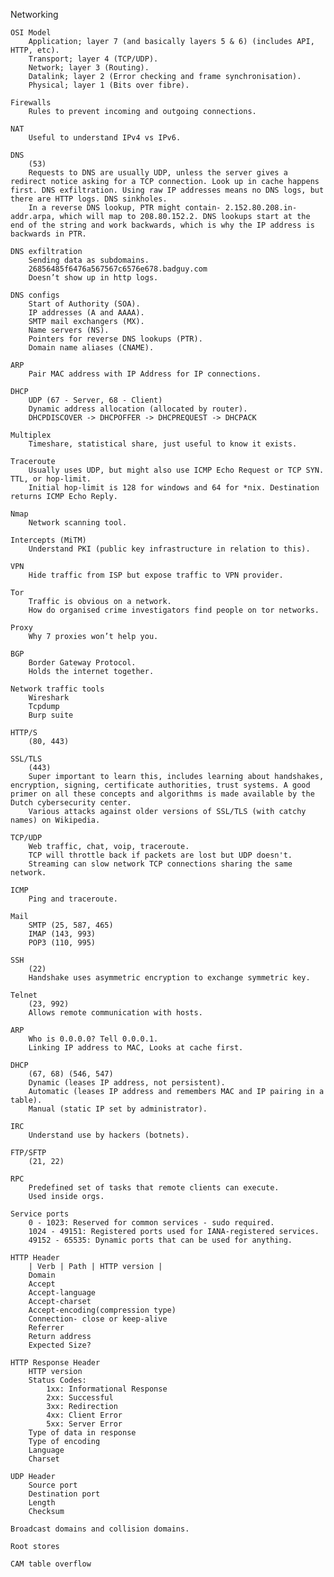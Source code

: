 Networking

    OSI Model
        Application; layer 7 (and basically layers 5 & 6) (includes API, HTTP, etc).
        Transport; layer 4 (TCP/UDP).
        Network; layer 3 (Routing).
        Datalink; layer 2 (Error checking and frame synchronisation).
        Physical; layer 1 (Bits over fibre).

    Firewalls
        Rules to prevent incoming and outgoing connections.

    NAT
        Useful to understand IPv4 vs IPv6.

    DNS
        (53)
        Requests to DNS are usually UDP, unless the server gives a redirect notice asking for a TCP connection. Look up in cache happens first. DNS exfiltration. Using raw IP addresses means no DNS logs, but there are HTTP logs. DNS sinkholes.
        In a reverse DNS lookup, PTR might contain- 2.152.80.208.in-addr.arpa, which will map to 208.80.152.2. DNS lookups start at the end of the string and work backwards, which is why the IP address is backwards in PTR.

    DNS exfiltration
        Sending data as subdomains.
        26856485f6476a567567c6576e678.badguy.com
        Doesn’t show up in http logs.

    DNS configs
        Start of Authority (SOA).
        IP addresses (A and AAAA).
        SMTP mail exchangers (MX).
        Name servers (NS).
        Pointers for reverse DNS lookups (PTR).
        Domain name aliases (CNAME).

    ARP
        Pair MAC address with IP Address for IP connections.

    DHCP
        UDP (67 - Server, 68 - Client)
        Dynamic address allocation (allocated by router).
        DHCPDISCOVER -> DHCPOFFER -> DHCPREQUEST -> DHCPACK

    Multiplex
        Timeshare, statistical share, just useful to know it exists.

    Traceroute
        Usually uses UDP, but might also use ICMP Echo Request or TCP SYN. TTL, or hop-limit.
        Initial hop-limit is 128 for windows and 64 for *nix. Destination returns ICMP Echo Reply.

    Nmap
        Network scanning tool.

    Intercepts (MiTM)
        Understand PKI (public key infrastructure in relation to this).

    VPN
        Hide traffic from ISP but expose traffic to VPN provider.

    Tor
        Traffic is obvious on a network.
        How do organised crime investigators find people on tor networks.

    Proxy
        Why 7 proxies won’t help you.

    BGP
        Border Gateway Protocol.
        Holds the internet together.

    Network traffic tools
        Wireshark
        Tcpdump
        Burp suite

    HTTP/S
        (80, 443)

    SSL/TLS
        (443)
        Super important to learn this, includes learning about handshakes, encryption, signing, certificate authorities, trust systems. A good primer on all these concepts and algorithms is made available by the Dutch cybersecurity center.
        Various attacks against older versions of SSL/TLS (with catchy names) on Wikipedia.

    TCP/UDP
        Web traffic, chat, voip, traceroute.
        TCP will throttle back if packets are lost but UDP doesn't.
        Streaming can slow network TCP connections sharing the same network.

    ICMP
        Ping and traceroute.

    Mail
        SMTP (25, 587, 465)
        IMAP (143, 993)
        POP3 (110, 995)

    SSH
        (22)
        Handshake uses asymmetric encryption to exchange symmetric key.

    Telnet
        (23, 992)
        Allows remote communication with hosts.

    ARP
        Who is 0.0.0.0? Tell 0.0.0.1.
        Linking IP address to MAC, Looks at cache first.

    DHCP
        (67, 68) (546, 547)
        Dynamic (leases IP address, not persistent).
        Automatic (leases IP address and remembers MAC and IP pairing in a table).
        Manual (static IP set by administrator).

    IRC
        Understand use by hackers (botnets).

    FTP/SFTP
        (21, 22)

    RPC
        Predefined set of tasks that remote clients can execute.
        Used inside orgs.

    Service ports
        0 - 1023: Reserved for common services - sudo required.
        1024 - 49151: Registered ports used for IANA-registered services.
        49152 - 65535: Dynamic ports that can be used for anything.

    HTTP Header
        | Verb | Path | HTTP version |
        Domain
        Accept
        Accept-language
        Accept-charset
        Accept-encoding(compression type)
        Connection- close or keep-alive
        Referrer
        Return address
        Expected Size?

    HTTP Response Header
        HTTP version
        Status Codes:
            1xx: Informational Response
            2xx: Successful
            3xx: Redirection
            4xx: Client Error
            5xx: Server Error
        Type of data in response
        Type of encoding
        Language
        Charset

    UDP Header
        Source port
        Destination port
        Length
        Checksum

    Broadcast domains and collision domains.

    Root stores

    CAM table overflow
